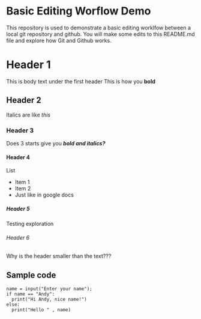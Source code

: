 # Basic Editing Worflow Demo
This repository is used to demonstrate a basic editing worklfow between a local git repository and github.  You will make some edits to this README.md file and explore how Git and Github works.

# Header 1
This is body text under the first header
This is how you **bold**
## Header 2
Italics are like *this*
### Header 3
Does 3 starts give you ***bold and italics?***
#### Header 4
List
* Item 1
* Item 2
* Just like in google docs
##### Header 5
Testing exploration
###### Header 6
Why is the header smaller than the text???

## Sample code
```
name = input("Enter your name");
if name == "Andy":
  print("Hi Andy, nice name!")
else:
  print("Hello " , name)
```